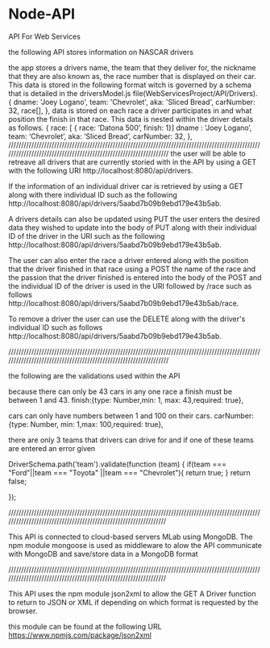 # Node-API
API For Web Services

the following API stores information on NASCAR drivers

the app stores a drivers name, the team that they deliver for, the nickname that they are also known as, the race number that is displayed on their car. This data is stored in the following format witch is governed by a schema that is detailed in the driversModel.js file(WebServicesProject/API/Drivers). 
  {
            dname: 'Joey Logano',
            team: 'Chevrolet',
            aka: 'Sliced Bread',
            carNumber: 32,
    race[],
       },
data is stored on each race a driver participates in and what position the finish in that race. This data is nested within the driver details as follows.
  {
        race: [ {
                race: ‘Datona 500’,
                finish: 1}]
        dname : ‘Joey Logano’,
        team: ‘Chevrolet’,
        aka: ‘Sliced Bread’,
        carNumber: 32,  },
//////////////////////////////////////////////////////////////////////////////////////////////////////////////////////////////////////////////////////////////////
the user will be able to retreave all drivers that are currently storied with in the API by using a GET with the following URI http://localhost:8080/api/drivers.

If the information of an individual driver car is retrieved by using a GET along with there individual ID such as the following
http://localhost:8080/api/drivers/5aabd7b09b9ebd179e43b5ab.

A drivers details can also be updated using PUT the user enters the desired data they wished to update into the body of PUT along with their individual ID of the driver in the URI such as the following  http://localhost:8080/api/drivers/5aabd7b09b9ebd179e43b5ab.

The user can also enter the race a driver entered along with the position that the driver finished in that race using a POST the name of the race and the passion that the driver finished is entered into the body of the POST and the individual ID of the driver is used in the URI followed by /race such as follows http://localhost:8080/api/drivers/5aabd7b09b9ebd179e43b5ab/race.

To remove a driver the user can use the DELETE along with the driver's individual ID such as follows http://localhost:8080/api/drivers/5aabd7b09b9ebd179e43b5ab.

//////////////////////////////////////////////////////////////////////////////////////////////////////////////////////////////////////////////////////////////////

the following are the validations used within the API 

because there can only be 43 cars in any one race a finish must be between 1 and 43.
finish:{type: Number,min: 1, max: 43,required: true},

cars can only have numbers between 1 and 100 on their cars.
carNumber:  {type: Number,  min: 1,max: 100,required: true},


there are only 3 teams that drivers can drive for and if one of these teams are entered an error given

DriverSchema.path('team').validate(function (team) {
    if(team === "Ford"||team === "Toyota" ||team === "Chevrolet"){
        return true;
    }
    return false;

});


/////////////////////////////////////////////////////////////////////////////////////////////////////////////////////////////////////////////////////////////////


This API is connected to cloud-based servers MLab using MongoDB. The npm module mongoose is used as middleware to alow the API communicate with MongoDB and save/store data in a MongoDB format

/////////////////////////////////////////////////////////////////////////////////////////////////////////////////////////////////////////////////////////////////

This API uses the npm module json2xml to allow the GET A Driver function to return to JSON or XML if depending on which format is requested by the browser. 

this module can be found at the following URL https://www.npmjs.com/package/json2xml









